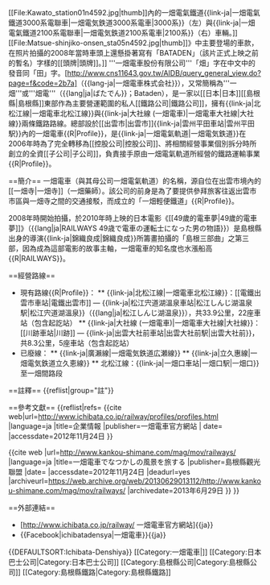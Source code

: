 [[File:Kawato_station01n4592.jpg|thumb]]內的一畑電氣鐵道{{link-ja|一畑電氣鐵道3000系電聯車|一畑電気鉄道3000系電車|3000系}}（左）與{{link-ja|一畑電氣鐵道2100系電聯車|一畑電気鉄道2100系電車|2100系}}（右）車輛。]]
[[File:Matsue-shinjiko-onsen_sta05n4592.jpg|thumb]]》中主要登場的車款，在照片拍攝的2008年當時車頭上還懸掛著寫有「BATADEN」（該片正式上映之前的暫名）字樣的[[頭牌|頭牌]]。]]
'''一畑電車股份有限公司'''<ref group="註">「畑」字在中文中的發音同「田」字。[http://www.cns11643.gov.tw/AIDB/query_general_view.do?page=f&code=2b7a]</ref>（{{lang-ja|一畑電車株式会社}}），又常簡稱為'''一畑'''或'''畑電'''（{{lang|ja|ばたでん}}；Bataden），是一家以[[日本|日本]][[島根縣|島根縣]]東部作為主要營運範圍的私人[[鐵路公司|鐵路公司]]，擁有{{link-ja|北松江線|一畑電車北松江線}}與{{link-ja|大社線 (一畑電車)|一畑電車大社線|大社線}}兩條鐵路路線。總部設於[[出雲市|出雲市]]{{link-ja|雲州平田車站|雲州平田駅}}內的一畑電車{{R|Profile}}，是{{link-ja|一畑電氣軌道|一畑電気鉄道}}在2006年時為了完全轉移為[[控股公司|控股公司]]、將相關經營事業個別拆分時所創立的全資[[子公司|子公司]]，負責接手原由一畑電氣軌道所經營的鐵路運輸事業{{R|Profile}}。

==簡介==
一畑電車（與其母公司一畑電氣軌道）的名稱，源自位在出雲市境內的[[一畑寺|一畑寺]]（一畑藥師）。該公司的前身是為了要提供參拜旅客往返出雲市市區與一畑寺之間的交通接駁，而成立的「一畑輕便鐵道」{{R|Profile}}。

2008年時開始拍攝，於2010年時上映的日本電影《[[49歲的電車夢|49歲的電車夢]]》（{{lang|ja|RAILWAYS 49歳で電車の運転士になった男の物語}}）是島根縣出身的導演{{link-ja|錦織良成|錦織良成}}所籌畫拍攝的「島根三部曲」之第三部，因為成為這部電影的故事主軸，一畑電車的知名度也水漲船高{{R|RAILWAYS}}。

==經營路線==
* 現有路線{{R|Profile}}：
** {{link-ja|北松江線|一畑電車北松江線}}：[[電鐵出雲市車站|電鐵出雲市]] — {{link-ja|松江宍道湖溫泉車站|松江しんじ湖温泉駅|松江宍道湖溫泉}}（{{lang|ja|松江しんじ湖温泉}}），共33.9公里，22座車站（包含起訖站）
** {{link-ja|大社線 (一畑電車)|一畑電車大社線|大社線}}：[[川跡車站|川跡]] — {{link-ja|出雲大社前車站|出雲大社前駅|出雲大社前}}，共8.3公里，5座車站（包含起訖站）
* 已廢線：
** {{link-ja|廣瀨線|一畑電気鉄道広瀬線}}
** {{link-ja|立久惠線|一畑電気鉄道立久恵線}}
** 北松江線：{{link-ja|一畑口車站|一畑口駅|一畑口}}至一畑間路段

==註釋==
{{reflist|group="註"}}

==參考文獻==
{{reflist|refs=
<ref name="Profile">{{cite web|url=http://www.ichibata.co.jp/railway/profiles/profiles.html |language=ja |title=<span lang="ja">企業情報</span> |publisher=一畑電車官方網站 | date= |accessdate=2012年11月24日 }}</ref>

<ref name="RAILWAYS">{{cite web |url=http://www.kankou-shimane.com/mag/mov/railways/ |language=ja |title=<span lang="ja">一畑電車でなつかしの風景を旅する</span> |publisher=島根縣觀光聯盟 |date= |accessdate=2012年11月24日 |deadurl=yes |archiveurl=https://web.archive.org/web/20130629013112/http://www.kankou-shimane.com/mag/mov/railways/ |archivedate=2013年6月29日 }}</ref>
}}

==外部連結==
* [http://www.ichibata.co.jp/railway/ 一畑電車官方網站]{{ja}}
* {{Facebook|ichibatadensya|一畑電車}}{{ja}}

{{DEFAULTSORT:Ichibata-Denshiya}}
[[Category:一畑電車|]]
[[Category:日本巴士公司|Category:日本巴士公司]]
[[Category:島根縣公司|Category:島根縣公司]]
[[Category:島根縣鐵路|Category:島根縣鐵路]]